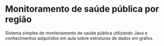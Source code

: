 # Monitoramento de saúde pública por região
Sistema simples de monitoramento de saúde pública utilizando Java e conhecimentos adquiridos em aula sobre estruturas de dados em grafos.
